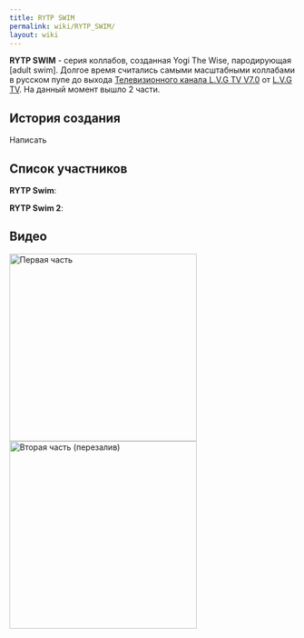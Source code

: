 ```yaml
---
title: RYTP SWIM
permalink: wiki/RYTP_SWIM/
layout: wiki
---
```


**RYTP SWIM** - серия коллабов, созданная Yogi The Wise, пародирующая
\[adult swim\]. Долгое время считались самыми масштабными коллабами в
русском пупе до выхода [Телевизионного канала L.V.G TV
V7.0](Телевизионный_канал_L.V.G_TV_V7.0 "wikilink") от [L.V.G
TV](/wiki/L.V.G_TV "wikilink"). На данный момент вышло 2 части.

## История создания

Написать

## Список участников

**RYTP Swim**:

**RYTP Swim 2**:

## Видео

<img src="-RYTP_swim-" title="fig:Первая часть" width="330" height="330" alt="Первая часть" />
<img src="-RYTP_SWIM_2-" title="fig:Вторая часть (перезалив)" width="330" height="330" alt="Вторая часть (перезалив)" />
